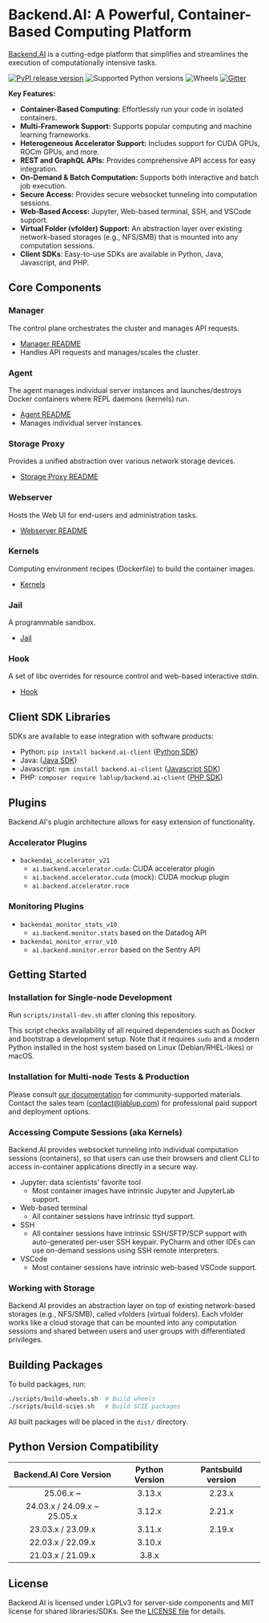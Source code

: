 # Backend.AI: A Powerful, Container-Based Computing Platform

[Backend.AI](https://github.com/lablup/backend.ai) is a cutting-edge platform that simplifies and streamlines the execution of computationally intensive tasks. 

[![PyPI release version](https://badge.fury.io/py/backend.ai-manager.svg)](https://pypi.org/project/backend.ai-manager/)
![Supported Python versions](https://img.shields.io/pypi/pyversions/backend.ai-manager.svg)
![Wheels](https://img.shields.io/pypi/wheel/backend.ai-manager.svg)
[![Gitter](https://badges.gitter.im/lablup/backend.ai.svg)](https://gitter.im/lablup/backend.ai)

**Key Features:**

*   **Container-Based Computing:** Effortlessly run your code in isolated containers.
*   **Multi-Framework Support:** Supports popular computing and machine learning frameworks.
*   **Heterogeneous Accelerator Support:**  Includes support for CUDA GPUs, ROCm GPUs, and more.
*   **REST and GraphQL APIs:**  Provides comprehensive API access for easy integration.
*   **On-Demand & Batch Computation:** Supports both interactive and batch job execution.
*   **Secure Access:** Provides secure websocket tunneling into computation sessions.
*   **Web-Based Access:** Jupyter, Web-based terminal, SSH, and VSCode support.
*   **Virtual Folder (vfolder) Support:** An abstraction layer over existing network-based storages (e.g., NFS/SMB) that is mounted into any computation sessions.
*   **Client SDKs**:  Easy-to-use SDKs are available in Python, Java, Javascript, and PHP.

## Core Components

### Manager
The control plane orchestrates the cluster and manages API requests.
*   [Manager README](https://github.com/lablup/backend.ai/blob/main/src/ai/backend/manager/README.md)
*   Handles API requests and manages/scales the cluster.

### Agent
The agent manages individual server instances and launches/destroys Docker containers where REPL daemons (kernels) run.
*   [Agent README](https://github.com/lablup/backend.ai/blob/main/src/ai/backend/agent/README.md)
*   Manages individual server instances.

### Storage Proxy
Provides a unified abstraction over various network storage devices.
*   [Storage Proxy README](https://github.com/lablup/backend.ai/blob/main/src/ai/backend/storage/README.md)

### Webserver
Hosts the Web UI for end-users and administration tasks.
*   [Webserver README](https://github.com/lablup/backend.ai/blob/main/src/ai/backend/web/README.md)

### Kernels
Computing environment recipes (Dockerfile) to build the container images.
*   [Kernels](https://github.com/lablup/backend.ai-kernels)

### Jail
A programmable sandbox.
*   [Jail](https://github.com/lablup/backend.ai-jail)

### Hook
A set of libc overrides for resource control and web-based interactive stdin.
*   [Hook](https://github.com/lablup/backend.ai-hook)

## Client SDK Libraries

SDKs are available to ease integration with software products:
*   Python: `pip install backend.ai-client` ([Python SDK](https://github.com/lablup/backend.ai/tree/main/src/ai/backend/client))
*   Java: ([Java SDK](https://github.com/lablup/backend.ai-client-java))
*   Javascript: `npm install backend.ai-client` ([Javascript SDK](https://github.com/lablup/backend.ai-client-js))
*   PHP: `composer require lablup/backend.ai-client` ([PHP SDK](https://github.com/lablup/backend.ai-client-php))

## Plugins

Backend.AI's plugin architecture allows for easy extension of functionality.

### Accelerator Plugins
*   `backendai_accelerator_v21`
    *   `ai.backend.accelerator.cuda`: CUDA accelerator plugin
    *   `ai.backend.accelerator.cuda` (mock): CUDA mockup plugin
    *   `ai.backend.accelerator.rocm`

### Monitoring Plugins
*   `backendai_monitor_stats_v10`
    *   `ai.backend.monitor.stats` based on the Datadog API
*   `backendai_monitor_error_v10`
    *   `ai.backend.monitor.error` based on the Sentry API

## Getting Started

### Installation for Single-node Development

Run `scripts/install-dev.sh` after cloning this repository.

This script checks availability of all required dependencies such as Docker and bootstrap a development setup.  Note that it requires `sudo` and a modern Python installed in the host system based on Linux (Debian/RHEL-likes) or macOS.

### Installation for Multi-node Tests &amp; Production

Please consult [our documentation](http://docs.backend.ai) for community-supported materials.
Contact the sales team (contact@lablup.com) for professional paid support and deployment options.

### Accessing Compute Sessions (aka Kernels)

Backend.AI provides websocket tunneling into individual computation sessions (containers),
so that users can use their browsers and client CLI to access in-container applications directly
in a secure way.

* Jupyter: data scientists' favorite tool
   * Most container images have intrinsic Jupyter and JupyterLab support.
* Web-based terminal
   * All container sessions have intrinsic ttyd support.
* SSH
   * All container sessions have intrinsic SSH/SFTP/SCP support with auto-generated per-user SSH keypair.
     PyCharm and other IDEs can use on-demand sessions using SSH remote interpreters.
* VSCode
   * Most container sessions have intrinsic web-based VSCode support.

### Working with Storage

Backend.AI provides an abstraction layer on top of existing network-based storages
(e.g., NFS/SMB), called vfolders (virtual folders).
Each vfolder works like a cloud storage that can be mounted into any computation
sessions and shared between users and user groups with differentiated privileges.


## Building Packages

To build packages, run:

```bash
./scripts/build-wheels.sh  # Build wheels
./scripts/build-scies.sh   # Build SCIE packages
```
All built packages will be placed in the `dist/` directory.

## Python Version Compatibility

| Backend.AI Core Version | Python Version | Pantsbuild version |
|:-----------------------:|:--------------:|:------------------:|
| 25.06.x ~               | 3.13.x         | 2.23.x             |
| 24.03.x / 24.09.x ~ 25.05.x      | 3.12.x         | 2.21.x    |
| 23.03.x / 23.09.x       | 3.11.x         | 2.19.x             |
| 22.03.x / 22.09.x       | 3.10.x         |                    |
| 21.03.x / 21.09.x       | 3.8.x          |                    |

## License

Backend.AI is licensed under LGPLv3 for server-side components and MIT license for shared libraries/SDKs.  See the [LICENSE file](https://github.com/lablup/backend.ai/blob/main/LICENSE) for details.